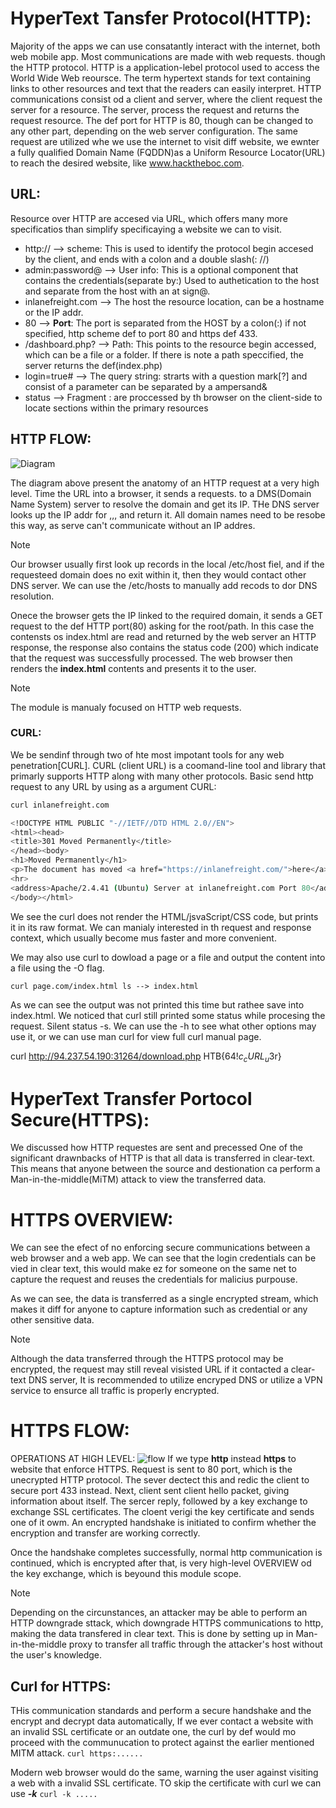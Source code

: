 # HyperText Tansfer Protocol(HTTP):
Majority of the apps we can use consatantly interact with the internet, both web mobile app. Most communications are made with web requests.
though the HTTP protocol.
HTTP is a application-lebel protocol used to access the World Wide Web reoursce. The term hypertext stands for text containing links
to other resources  and text that the readers can easily interpret.
HTTP communications consist od a client and server, where the client request the server for a resource. The server, process the request and
returns the request resource. The def port for HTTP is 80, though can be changed to any other part, depending on the web server configuration.
The same request are utilized whe we use the internet to visit diff website, we ewnter a fully qualified Domain Name (FQDDN)as a
Uniform Resource Locator(URL) to reach the desired website, like www.hacktheboc.com.

## URL:
Resource over HTTP are accesed via URL, which offers many more specificatios than simplify specificaying a website we can to visit.

- http:// --> scheme: This is used to identify the protocol begin accesed by the client, and ends with a colon and a double slash(: //)
- admin:password@ --> User info: This is a optional component that contains the credentials(separate by:) Used to authetication to the host and separate
from the host with an at sign@.
- inlanefreight.com --> The host the resource location, can be a hostname or the IP addr.
- 80 --> **Port**: The port is separated from the HOST by a colon(:) if not specified, http scheme def to port 80 and https def 433.
- /dashboard.php? --> Path: This points to the resource begin accessed, which can be a file or a folder. If there is note a path speccified, the server returns
the def(index.php)
- login=true# --> The query string: strarts with a question mark[?] and consist of a parameter can be separated by a ampersand&
- status --> Fragment : are proccessed by th browser on the client-side to locate sections within the primary resources

## HTTP FLOW:

![Diagram](https://academy.hackthebox.com/storage/modules/35/HTTP_Flow.png)

The diagram above present the anatomy of an HTTP request at a very high level. Time the URL into a browser, it sends a requests.
to a DMS(Domain Name System) server to resolve the domain and get its IP. THe DNS server looks up the IP addr for ,,, and return it.
All domain names need to be resobe this way, as serve can't communicate without an IP addres.

> [!NOTE]
> Our browser usually first look up records in the local /etc/host fiel, and if the requesteed domain does no exit within it, then
> they would contact other DNS server. We can use the /etc/hosts to manually add recods to dor DNS resolution.

Onece the browser gets the IP linked to the required domain, it sends a GET request to the def HTTP port(80) asking for the root/path.
In this case the contensts os index.html are read and returned by the web server an HTTP response, the response also contains the status code (200)
which indicate that the request was successfully processed. The web browser then renders the **index.html** contents and presents it to the user.

> [!NOTE]
> The module is manualy focused on HTTP web requests.

### CURL:
We be sendinf through two of hte most impotant tools for any web penetration[CURL].
CURL (client URL) is a coomand-line tool and library that primarly  supports HTTP along with many other protocols.
Basic send http request to any URL by using as a argument CURL:
```bash
curl inlanefreight.com

<!DOCTYPE HTML PUBLIC "-//IETF//DTD HTML 2.0//EN">
<html><head>
<title>301 Moved Permanently</title>
</head><body>
<h1>Moved Permanently</h1>
<p>The document has moved <a href="https://inlanefreight.com/">here</a>.</p>
<hr>
<address>Apache/2.4.41 (Ubuntu) Server at inlanefreight.com Port 80</address>
</body></html>

```
We see the curl does not render the HTML/jsvaScript/CSS code, but prints it in its raw format. We can manialy
interested in th request and response context, which usually become mus faster and more convenient.

We may also use curl to dowload a page or a file and output the content into a file using the -O flag.

`curl page.com/index.html
 ls --> index.html`

As we can see the output was not printed this time but rathee save into index.html. We noticed that curl still printed
some status while procesing the request. Silent status -s.
We can use the -h to see what other options may use it, or we can use man curl for view full curl manual page.

curl http://94.237.54.190:31264/download.php
HTB{64$!c_cURL_u$3r}

# HyperText Transfer Portocol Secure(HTTPS):
We discussed how HTTP requestes are sent and precessed One of the significant drawnbacks of HTTP is
that all data is transferred in clear-text. This means that anyone between the source and destionation
ca perform a Man-in-the-middle(MiTM) attack to view the transferred data.

# HTTPS OVERVIEW:
We can see the efect of no enforcing secure communications between a web browser and a web app.
We can see that the login credentials can be vied in clear text, this would make ez for someone on the same
net to capture the request and reuses the credentials for malicius purpouse.

As we can see, the data is transferred as a single encrypted stream, which makes it diff for anyone to
capture information such as credential or any other sensitive data.

> [!NOTE]
> Although the data transferred through the HTTPS protocol may be encrypted, the request may still reveal
> visisted URL if it contacted a clear-text DNS server, It is recommended to utilize encryped DNS or utilize a VPN
> service  to ensurce all traffic is properly encrypted.

# HTTPS FLOW:

OPERATIONS AT HIGH LEVEL:
![flow](https://academy.hackthebox.com/storage/modules/35/HTTPS_Flow.png)
If we type **http** instead **https** to website that enforce  HTTPS. Request is sent to 80 port, which
is the unecrypted HTTP protocol.
The sever dectect this and redic the client to secure port 433 instead.
Next, client sent client hello packet, giving information about itself. The sercer reply, followed by a key
exchange to exchange SSL certificates.
The cloent verigi the key certificate and sends one of it owm.
An encrypted handshake is initiated to confirm whether the encryption and transfer are working correctly.

Once the handshake completes successfully, normal http communication is continued, which is encrypted after
that, is very high-level OVERVIEW od the key exchange, which is beyound this module scope.

> [!NOTE]
> Depending on the circunstances, an attacker may be able to perform an HTTP downgrade sttack, which
> downgrade HTTPS communications to http, making the data transfered in clear text.
> This is done by setting up in Man-in-the-middle proxy to transfer all traffic through the attacker's host without
> the user's knowledge.

## Curl for HTTPS:
THis communication standards and perform a secure handshake and the encrypt and decrypt data automatically,
If we ever contact a website with an invalid SSL certificate or an outdate one, the curl by def would mo proceed with the
communucation to protect against the earlier mentioned MITM attack.
`curl https:......`

Modern web browser would do the same, warning the user against visiting a web with a invalid SSL certificate.
TO skip the certificate with curl we can use ***-k***
`curl -k .....`

